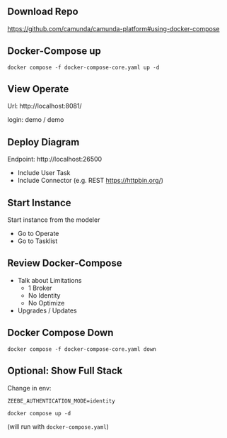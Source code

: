 ## Download Repo

https://github.com/camunda/camunda-platform#using-docker-compose

## Docker-Compose up

```shell
docker compose -f docker-compose-core.yaml up -d
```

## View Operate

Url: http://localhost:8081/

login: demo / demo

## Deploy Diagram

Endpoint: http://localhost:26500

- Include User Task
- Include Connector (e.g. REST https://httpbin.org/)

## Start Instance

Start instance from the modeler

- Go to Operate
- Go to Tasklist

## Review Docker-Compose

- Talk about Limitations
    - 1 Broker
    - No Identity
    - No Optimize
- Upgrades / Updates

## Docker Compose Down

```shell
docker compose -f docker-compose-core.yaml down
```

## Optional: Show Full Stack

Change in env:

`ZEEBE_AUTHENTICATION_MODE=identity`

```shell
docker compose up -d
```
(will run with `docker-compose.yaml`)
